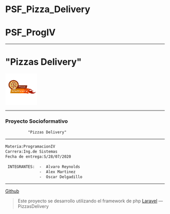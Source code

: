 # PSF_Pizza_Delivery
# PSF\_**ProgIV**
___
# "**Pizzas Delivery**"

[<img src=".PizzasDelivery.png" width="100"/>](\.PizzasDelivery.png)
___
 ###      Proyecto Socioformativo
              "Pizzas Delivery"    
___
    Materia:ProgramacionIV
    Carrera:Ing.de Sistemas
    Fecha de entrega:S/28/07/2020

     INTEGRANTES:  -  Alvaro Reynolds
                   -  Alex Martinez
                   -  Oscar Delgadillo
___

[Github](#)
> Este proyecto se desarrollo utilizando el framework de php [Laravel](https://laravel.com/docs/6.x) — PizzasDelivery
